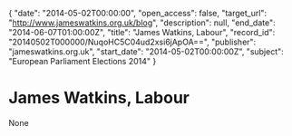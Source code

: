 {
  "date": "2014-05-02T00:00:00", 
  "open_access": false, 
  "target_url": "http://www.jameswatkins.org.uk/blog", 
  "description": null, 
  "end_date": "2014-06-07T01:00:00Z", 
  "title": "James Watkins, Labour", 
  "record_id": "20140502T000000/NuqoHC5C04ud2xsi6jApOA==", 
  "publisher": "jameswatkins.org.uk", 
  "start_date": "2014-05-02T00:00:00Z", 
  "subject": "European Parliament Elections 2014"
}

# James Watkins, Labour

None